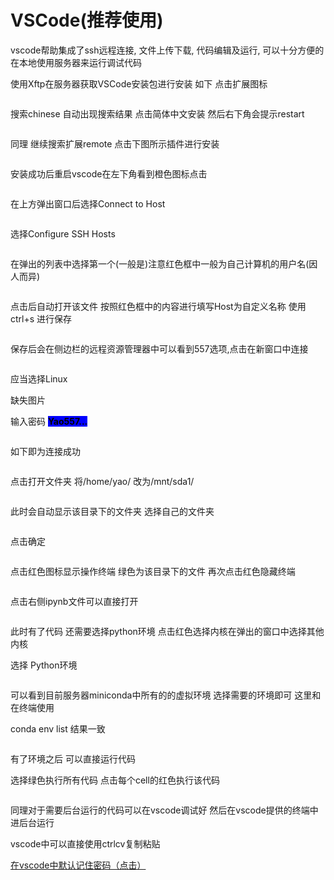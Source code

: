 # VSCode(推荐使用)

vscode帮助集成了ssh远程连接, 文件上传下载, 代码编辑及运行, 可以十分方便的在本地使用服务器来运行调试代码

使用Xftp在服务器获取VSCode安装包进行安装 如下 点击扩展图标

<figure><img src="../../../.gitbook/assets/image_5p3nDn_V5m.png" alt=""><figcaption></figcaption></figure>

搜索chinese 自动出现搜索结果 点击简体中文安装 然后右下角会提示restart

<figure><img src="../../../.gitbook/assets/image_peJRlOQoub.png" alt=""><figcaption></figcaption></figure>

同理 继续搜索扩展remote 点击下图所示插件进行安装

<figure><img src="../../../.gitbook/assets/image_n2IKP4IhdZ.png" alt=""><figcaption></figcaption></figure>

安装成功后重启vscode在左下角看到橙色图标点击

<figure><img src="../../../.gitbook/assets/image_-LQW0aoBtt.png" alt=""><figcaption></figcaption></figure>

在上方弹出窗口后选择Connect to Host

<figure><img src="../../../.gitbook/assets/image_fnvm7aUshb.png" alt=""><figcaption></figcaption></figure>

选择Configure SSH Hosts

<figure><img src="../../../.gitbook/assets/image_I3r9niXqFE.png" alt=""><figcaption></figcaption></figure>

在弹出的列表中选择第一个(一般是)注意红色框中一般为自己计算机的用户名(因人而异)

<figure><img src="../../../.gitbook/assets/image_TZNKAO8Hs4.png" alt=""><figcaption></figcaption></figure>

点击后自动打开该文件 按照红色框中的内容进行填写Host为自定义名称 使用ctrl+s 进行保存

<figure><img src="../../../.gitbook/assets/image_PwjSUmUv5w.png" alt=""><figcaption></figcaption></figure>

保存后会在侧边栏的远程资源管理器中可以看到557选项,点击在新窗口中连接

<figure><img src="../../../.gitbook/assets/image_Znf6NM0tSU.png" alt=""><figcaption></figcaption></figure>

应当选择Linux

缺失图片

输入密码 <mark style="background-color:blue;">**Yao557...**</mark>

<figure><img src="../../../.gitbook/assets/image_Pm-TkZBD9Y.png" alt=""><figcaption></figcaption></figure>

如下即为连接成功

<figure><img src="../../../.gitbook/assets/image_8X_-CSZ3Qk.png" alt=""><figcaption></figcaption></figure>

点击打开文件夹 将/home/yao/ 改为/mnt/sda1/

<figure><img src="../../../.gitbook/assets/image_KXrONOXHxW.png" alt=""><figcaption></figcaption></figure>

此时会自动显示该目录下的文件夹 选择自己的文件夹

<figure><img src="../../../.gitbook/assets/image_8t4fgE3JzC.png" alt=""><figcaption></figcaption></figure>

点击确定

<figure><img src="../../../.gitbook/assets/image_lSt4EVVVvu.png" alt=""><figcaption></figcaption></figure>

点击红色图标显示操作终端 绿色为该目录下的文件 再次点击红色隐藏终端

<figure><img src="../../../.gitbook/assets/image_O_xpFllSo8.png" alt=""><figcaption></figcaption></figure>

点击右侧ipynb文件可以直接打开

<figure><img src="../../../.gitbook/assets/image_ai5VO30D7Z.png" alt=""><figcaption></figcaption></figure>

此时有了代码 还需要选择python环境 点击红色选择内核在弹出的窗口中选择其他内核

选择 Python环境

<figure><img src="../../../.gitbook/assets/image_0OOYeK94iI.png" alt=""><figcaption></figcaption></figure>

可以看到目前服务器miniconda中所有的的虚拟环境 选择需要的环境即可 这里和在终端使用

conda env list 结果一致

<figure><img src="../../../.gitbook/assets/image_hy5JaHhjwJ.png" alt=""><figcaption></figcaption></figure>

有了环境之后 可以直接运行代码

选择绿色执行所有代码 点击每个cell的红色执行该代码

<figure><img src="../../../.gitbook/assets/image_Ja_QekcTJ1.png" alt=""><figcaption></figcaption></figure>

同理对于需要后台运行的代码可以在vscode调试好 然后在vscode提供的终端中进后台运行

vscode中可以直接使用ctrlcv复制粘贴

[在vscode中默认记住密码（点击）](broken-reference)
